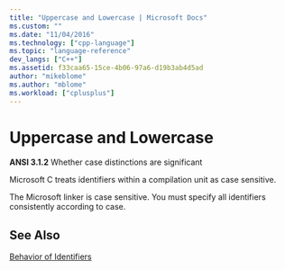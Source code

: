 ```yaml
---
title: "Uppercase and Lowercase | Microsoft Docs"
ms.custom: ""
ms.date: "11/04/2016"
ms.technology: ["cpp-language"]
ms.topic: "language-reference"
dev_langs: ["C++"]
ms.assetid: f33caa65-15ce-4b06-97a6-d19b3ab4d5ad
author: "mikeblome"
ms.author: "mblome"
ms.workload: ["cplusplus"]
---
```

# Uppercase and Lowercase
**ANSI 3.1.2** Whether case distinctions are significant  
  
 Microsoft C treats identifiers within a compilation unit as case sensitive.  
  
 The Microsoft linker is case sensitive. You must specify all identifiers consistently according to case.  
  
## See Also  
 [Behavior of Identifiers](../c-language/behavior-of-identifiers.md)
